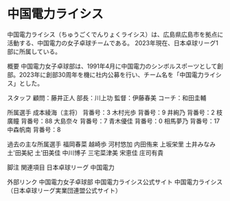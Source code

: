 # 中国電力ライシス

中国電力ライシス（ちゅうごくでんりょくライシス）は、広島県広島市を拠点に活動する、中国電力の女子卓球チームである。
2023年現在、日本卓球リーグ1部に所属している。

概要
中国電力女子卓球部は、1991年4月に中国電力のシンボルスポーツとして創部。2023年に創部30周年を機に社内公募を行い、チーム名を「中国電力ライシス」とした。

スタッフ
顧問：藤井正人
部長：川上功
監督：伊藤春美
コーチ：和田圭輔

所属選手
成本綾海（主将） 背番号：3
木村光歩 背番号：9
井絢乃 背番号：2
枝廣瞳 背番号：88
大島奈々 背番号：7
青木優佳 背番号：0
相馬夢乃 背番号：17
中森帆南 背番号：8

過去の主な所属選手
福岡春菜
越崎歩
河村悠加
内田侑来
上坂栄里
土井みなみ
土'田美紀
土'田美佳
中川博子
三宅菜津美
宋恵佳
庄司有貴

脚注
関連項目
日本卓球リーグ
中国電力

外部リンク
中国電力女子卓球部
中国電力ライシス公式サイト
中国電力ライシス（日本卓球リーグ実業団連盟公式サイト）